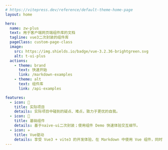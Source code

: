 ```yaml
---
# https://vitepress.dev/reference/default-theme-home-page
layout: home

hero:
  name: zw-plus
  text: 用于客户端网页端组件库的文档
  tagline: vue3二次封装的组件库
  pageClass: custom-page-class
  image:
    src: https://img.shields.io/badge/vue-3.2.36-brightgreen.svg
    alt: t-ui-plus
  actions:
    - theme: brand
      text: 快速开始
      link: /markdown-examples
    - theme: alt
      text: 组件库
      link: /api-examples

features:
  - icon: 🔨
    title: 实际项目
    details: 实际项目中碰到的疑点、难点，致力于更优的自我。
  - icon: 🧩
    title: 基础组件
    details: 基于naive-ui二次封装；使用组件 Demo 快速体验交互细节。
  - icon: ✈️
    title: Vue驱动
    details: 享受 Vue3 + vite3 的开发体验，在 Markdown 中使用 Vue 组件，同时可以使用 Vue 来开发自定义主题。
---
```

